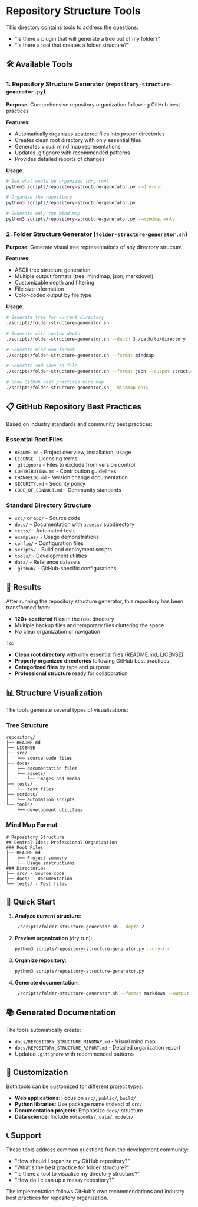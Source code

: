 # Repository Structure Tools

This directory contains tools to address the questions:
- "Is there a plugin that will generate a tree out of my folder?"
- "Is there a tool that creates a folder structure?"

## 🛠️ Available Tools

### 1. Repository Structure Generator (`repository-structure-generator.py`)

**Purpose**: Comprehensive repository organization following GitHub best practices

**Features**:
- Automatically organizes scattered files into proper directories
- Creates clean root directory with only essential files
- Generates visual mind map representations
- Updates .gitignore with recommended patterns
- Provides detailed reports of changes

**Usage**:
```bash
# See what would be organized (dry run)
python3 scripts/repository-structure-generator.py --dry-run

# Organize the repository
python3 scripts/repository-structure-generator.py

# Generate only the mind map
python3 scripts/repository-structure-generator.py --mindmap-only
```

### 2. Folder Structure Generator (`folder-structure-generator.sh`)

**Purpose**: Generate visual tree representations of any directory structure

**Features**:
- ASCII tree structure generation
- Multiple output formats (tree, mindmap, json, markdown)
- Customizable depth and filtering
- File size information
- Color-coded output by file type

**Usage**:
```bash
# Generate tree for current directory
./scripts/folder-structure-generator.sh

# Generate with custom depth
./scripts/folder-structure-generator.sh --depth 3 /path/to/directory

# Generate mind map format
./scripts/folder-structure-generator.sh --format mindmap

# Generate and save to file
./scripts/folder-structure-generator.sh --format json --output structure.json

# Show GitHub best practices mind map
./scripts/folder-structure-generator.sh --mindmap-only
```

## 📋 GitHub Repository Best Practices

Based on industry standards and community best practices:

### Essential Root Files
- `README.md` - Project overview, installation, usage
- `LICENSE` - Licensing terms
- `.gitignore` - Files to exclude from version control
- `CONTRIBUTING.md` - Contribution guidelines
- `CHANGELOG.md` - Version change documentation
- `SECURITY.md` - Security policy
- `CODE_OF_CONDUCT.md` - Community standards

### Standard Directory Structure
- `src/` or `app/` - Source code
- `docs/` - Documentation with `assets/` subdirectory
- `tests/` - Automated tests
- `examples/` - Usage demonstrations
- `config/` - Configuration files
- `scripts/` - Build and deployment scripts
- `tools/` - Development utilities
- `data/` - Reference datasets
- `.github/` - GitHub-specific configurations

## 🎯 Results

After running the repository structure generator, this repository has been transformed from:
- **120+ scattered files** in the root directory
- Multiple backup files and temporary files cluttering the space
- No clear organization or navigation

To:
- **Clean root directory** with only essential files (README.md, LICENSE)
- **Properly organized directories** following GitHub best practices
- **Categorized files** by type and purpose
- **Professional structure** ready for collaboration

## 📊 Structure Visualization

The tools generate several types of visualizations:

### Tree Structure
```
repository/
├── README.md
├── LICENSE
├── src/
│   └── source code files
├── docs/
│   ├── documentation files
│   └── assets/
│       └── images and media
├── tests/
│   └── test files
├── scripts/
│   └── automation scripts
└── tools/
    └── development utilities
```

### Mind Map Format
```
# Repository Structure
## Central Idea: Professional Organization
### Root Files
├── README.md
│   ├── Project summary
│   └── Usage instructions
### Directories
├── src/ - Source code
├── docs/ - Documentation
└── tests/ - Test files
```

## 🚀 Quick Start

1. **Analyze current structure**:
   ```bash
   ./scripts/folder-structure-generator.sh --depth 2
   ```

2. **Preview organization** (dry run):
   ```bash
   python3 scripts/repository-structure-generator.py --dry-run
   ```

3. **Organize repository**:
   ```bash
   python3 scripts/repository-structure-generator.py
   ```

4. **Generate documentation**:
   ```bash
   ./scripts/folder-structure-generator.sh --format markdown --output STRUCTURE.md
   ```

## 📚 Generated Documentation

The tools automatically create:
- `docs/REPOSITORY_STRUCTURE_MINDMAP.md` - Visual mind map
- `docs/REPOSITORY_STRUCTURE_REPORT.md` - Detailed organization report
- Updated `.gitignore` with recommended patterns

## 🔧 Customization

Both tools can be customized for different project types:
- **Web applications**: Focus on `src/`, `public/`, `build/`
- **Python libraries**: Use package name instead of `src/`
- **Documentation projects**: Emphasize `docs/` structure
- **Data science**: Include `notebooks/`, `data/`, `models/`

## 📞 Support

These tools address common questions from the development community:
- "How should I organize my GitHub repository?"
- "What's the best practice for folder structure?"
- "Is there a tool to visualize my directory structure?"
- "How do I clean up a messy repository?"

The implementation follows GitHub's own recommendations and industry best practices for repository organization.